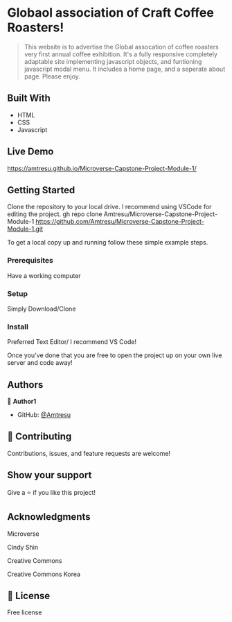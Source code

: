 # Globaol association of Craft Coffee Roasters!

> This website is to advertise the Global assocation of coffee roasters very first annual coffee exhibition. It's a fully responsive completely adaptable site implementing javascript objects, and funtioning javascript modal menu. It includes a home page, and a seperate about page. Please enjoy.     


## Built With

- HTML
- CSS
- Javascript

## Live Demo 

https://amtresu.github.io/Microverse-Capstone-Project-Module-1/
 

## Getting Started
Clone the repository to your local drive. I recommend using VSCode for editing the project.
gh repo clone Amtresu/Microverse-Capstone-Project-Module-1
https://github.com/Amtresu/Microverse-Capstone-Project-Module-1.git


To get a local copy up and running follow these simple example steps.

### Prerequisites
Have a working computer
### Setup
Simply Download/Clone
### Install
Preferred Text Editor/ I recommend VS Code!

Once you've done that you are free to open the project up on your own live server and code away!



## Authors

👤 **Author1**

- GitHub: [@Amtresu](https://github.com/Amtresu)

## 🤝 Contributing

Contributions, issues, and feature requests are welcome!


## Show your support

Give a ⭐️ if you like this project!

## Acknowledgments

Microverse

Cindy Shin

Creative Commons

Creative Commons Korea
## 📝 License

Free license 